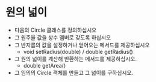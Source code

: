 # 원의 넓이 

- 다음의 Circle 클래스를 정의하십시오  
- 그 원주율 값을 상수 멤버로 갖도록 하십시오  
- 그 반지름의 값을 설정하거나 얻어오는 메서드를 제공하십시오
  - void setRadius(doubIe) / double getRadius()  
- 그 원의 넓이를 계산해 반환하는 메서드를 제공하십시오.  
  - double getArea()  
- 그 임의의 Circle 객체를 만들고 그 넓이를 구하십시오. 